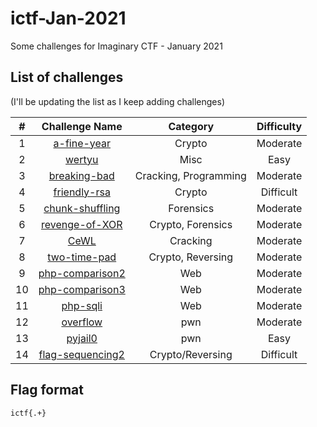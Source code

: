 # ictf-Jan-2021

Some challenges for Imaginary CTF - January 2021


## List of challenges

(I'll be updating the list as I keep adding challenges)

| # | Challenge Name | Category | Difficulty |
|:-:|:--------------:|:--------:|:----------:|
| 1 | [a-fine-year](../main/a-fine-year/README.md) | Crypto | Moderate |
| 2 | [wertyu](../main/a-fine-year/README.md) | Misc | Easy |
| 3 | [breaking-bad](../main/breaking-bad/README.md) | Cracking, Programming | Moderate
| 4 | [friendly-rsa](../main/friendly-rsa/README.md) | Crypto | Difficult
| 5 | [chunk-shuffling](../main/chunk-shuffling/README.md) | Forensics | Moderate
| 6 | [revenge-of-XOR](../main/revenge-of-XOR/README.md) | Crypto, Forensics | Moderate
| 7 | [CeWL](../main/CeWL/README.md) | Cracking | Moderate
| 8 | [two-time-pad](../main/two-time-pad/README.md) | Crypto, Reversing | Moderate
| 9 | [php-comparison2](../main/php-comparison2/README.md) | Web | Moderate
| 10 | [php-comparison3](../main/php-comparison3/README.md) | Web | Moderate
| 11 | [php-sqli](../main/php-sqli/README.md) | Web | Moderate
| 12 | [overflow](../main/overflow/README.md) | pwn | Moderate
| 13 | [pyjail0](../main/pyjail0/README.md) | pwn | Easy
| 14 | [flag-sequencing2](../main/flag-sequencing2/README.md) | Crypto/Reversing | Difficult

## Flag format

`ictf{.+}`
